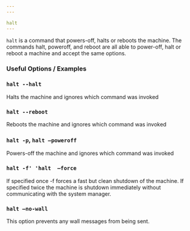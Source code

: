 ```yaml
---
---

halt
---
```

`halt` is a command that powers-off, halts or reboots the machine.
The commands halt, poweroff, and reboot are all able to power-off, halt or reboot a machine and accept the same options.

<!--more-->

### Useful Options / Examples

 ### `halt --halt`
Halts the machine and ignores which command was invoked
 ### `halt --reboot`
Reboots the machine and ignores which command was invoked
 ### `halt -p`, `halt —poweroff`
Powers-off the machine and ignores which command was invoked
 ### `halt -f' 'halt  —force`
 If specified once -f forces a fast but clean shutdown of the machine. If specified twice the machine is shutdown immediately without communicating with the system manager. 
 ### `halt —no-wall`
This option prevents any wall messages from being sent.
